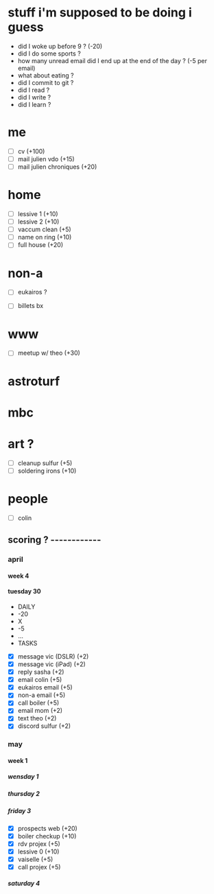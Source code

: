# stuff i'm supposed to be doing i guess

* did I woke up before 9 ? (-20)
* did I do some sports ?
* how many unread email did I end up at the end of the day ? (-5 per email)
* what about eating ?
* did I commit to git ?
* did I read ?
* did I write ?
* did I learn ?


# me
* [ ] cv (+100)
* [ ] mail julien vdo (+15)
* [ ] mail julien chroniques (+20)

# home
* [ ] lessive 1 (+10)
* [ ] lessive 2 (+10)
* [ ] vaccum clean (+5)
* [ ] name on ring (+10)
* [ ] full house (+20)

# non-a
* [ ] eukairos ?
* [ ] billets bx


# www
* [ ] meetup w/ theo (+30)

# astroturf

# mbc

# art ?
* [ ] cleanup sulfur (+5)
* [ ] soldering irons (+10)

# people
* [ ] colin

## scoring ? ------------
### april
#### week 4
#### tuesday 30
* DAILY
* -20
* X
* -5
* ...
* TASKS
* [x] message vic (DSLR) (+2)
* [x] message vic (iPad) (+2)
* [x] reply sasha (+2)
* [x] email colin (+5)
* [x] eukairos email (+5)
* [x] non-a email (+5)
* [x] call boiler (+5)
* [x] email mom (+2)
* [x] text theo (+2)
* [x] discord sulfur (+2)

### may
#### week 1
##### wensday 1
##### thursday 2
##### friday 3
* [x] prospects web (+20)
* [x] boiler checkup (+10)
* [x] rdv projex (+5)
* [x] lessive 0 (+10)
* [x] vaiselle (+5)
* [x] call projex (+5)
##### saturday 4
